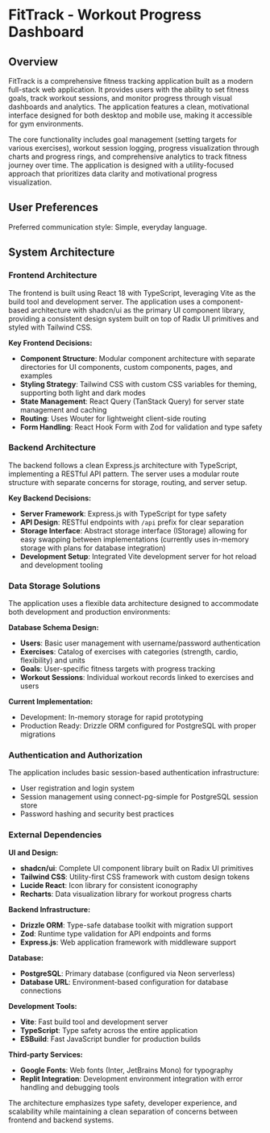 # FitTrack - Workout Progress Dashboard

## Overview

FitTrack is a comprehensive fitness tracking application built as a modern full-stack web application. It provides users with the ability to set fitness goals, track workout sessions, and monitor progress through visual dashboards and analytics. The application features a clean, motivational interface designed for both desktop and mobile use, making it accessible for gym environments.

The core functionality includes goal management (setting targets for various exercises), workout session logging, progress visualization through charts and progress rings, and comprehensive analytics to track fitness journey over time. The application is designed with a utility-focused approach that prioritizes data clarity and motivational progress visualization.

## User Preferences

Preferred communication style: Simple, everyday language.

## System Architecture

### Frontend Architecture
The frontend is built using React 18 with TypeScript, leveraging Vite as the build tool and development server. The application uses a component-based architecture with shadcn/ui as the primary UI component library, providing a consistent design system built on top of Radix UI primitives and styled with Tailwind CSS.

**Key Frontend Decisions:**
- **Component Structure**: Modular component architecture with separate directories for UI components, custom components, pages, and examples
- **Styling Strategy**: Tailwind CSS with custom CSS variables for theming, supporting both light and dark modes
- **State Management**: React Query (TanStack Query) for server state management and caching
- **Routing**: Uses Wouter for lightweight client-side routing
- **Form Handling**: React Hook Form with Zod for validation and type safety

### Backend Architecture
The backend follows a clean Express.js architecture with TypeScript, implementing a RESTful API pattern. The server uses a modular route structure with separate concerns for storage, routing, and server setup.

**Key Backend Decisions:**
- **Server Framework**: Express.js with TypeScript for type safety
- **API Design**: RESTful endpoints with `/api` prefix for clear separation
- **Storage Interface**: Abstract storage interface (IStorage) allowing for easy swapping between implementations (currently uses in-memory storage with plans for database integration)
- **Development Setup**: Integrated Vite development server for hot reload and development tooling

### Data Storage Solutions
The application uses a flexible data architecture designed to accommodate both development and production environments:

**Database Schema Design:**
- **Users**: Basic user management with username/password authentication
- **Exercises**: Catalog of exercises with categories (strength, cardio, flexibility) and units
- **Goals**: User-specific fitness targets with progress tracking
- **Workout Sessions**: Individual workout records linked to exercises and users

**Current Implementation:**
- Development: In-memory storage for rapid prototyping
- Production Ready: Drizzle ORM configured for PostgreSQL with proper migrations

### Authentication and Authorization
The application includes basic session-based authentication infrastructure:
- User registration and login system
- Session management using connect-pg-simple for PostgreSQL session store
- Password hashing and security best practices

### External Dependencies

**UI and Design:**
- **shadcn/ui**: Complete UI component library built on Radix UI primitives
- **Tailwind CSS**: Utility-first CSS framework with custom design tokens
- **Lucide React**: Icon library for consistent iconography
- **Recharts**: Data visualization library for workout progress charts

**Backend Infrastructure:**
- **Drizzle ORM**: Type-safe database toolkit with migration support
- **Zod**: Runtime type validation for API endpoints and forms
- **Express.js**: Web application framework with middleware support

**Database:**
- **PostgreSQL**: Primary database (configured via Neon serverless)
- **Database URL**: Environment-based configuration for database connections

**Development Tools:**
- **Vite**: Fast build tool and development server
- **TypeScript**: Type safety across the entire application
- **ESBuild**: Fast JavaScript bundler for production builds

**Third-party Services:**
- **Google Fonts**: Web fonts (Inter, JetBrains Mono) for typography
- **Replit Integration**: Development environment integration with error handling and debugging tools

The architecture emphasizes type safety, developer experience, and scalability while maintaining a clean separation of concerns between frontend and backend systems.